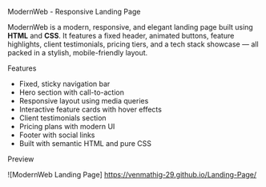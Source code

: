 ModernWeb - Responsive Landing Page

ModernWeb is a modern, responsive, and elegant landing page built using **HTML** and **CSS**. It features a fixed header, animated buttons, feature highlights, client testimonials, pricing tiers, and a tech stack showcase — all packed in a stylish, mobile-friendly layout.

Features

- Fixed, sticky navigation bar
- Hero section with call-to-action
- Responsive layout using media queries
- Interactive feature cards with hover effects
- Client testimonials section
- Pricing plans with modern UI
- Footer with social links
- Built with semantic HTML and pure CSS
  
Preview

![ModernWeb Landing Page] https://venmathig-29.github.io/Landing-Page/
